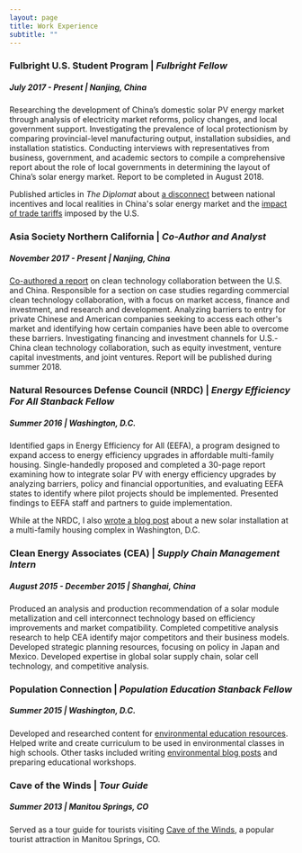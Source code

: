 ```yaml
---
layout: page
title: Work Experience
subtitle: ""
---
```



### Fulbright U.S. Student Program | *Fulbright Fellow*
##### July 2017 - Present | Nanjing, China
Researching the development of China’s domestic solar PV energy market through analysis of electricity market reforms, policy changes, and local government support. Investigating the prevalence of local protectionism by comparing provincial-level manufacturing output, installation subsidies, and installation statistics. Conducting interviews with representatives from business, government, and academic sectors to compile a comprehensive report about the role of local governments in determining the layout of China’s solar energy market. Report to be completed in August 2018.

Published articles in *The Diplomat* about [a disconnect](https://thediplomat.com/2018/06/how-china-can-make-the-most-of-its-solar-energy-boom/) between national incentives and local realities in China's solar energy market and the [impact of trade tariffs](https://thediplomat.com/2018/02/chinas-solar-power-dominance-and-trumps-trade-tariffs/) imposed by the U.S.

### Asia Society Northern California | *Co-Author and Analyst*
##### November 2017 - Present | Nanjing, China
[Co-authored a report](https://asiasociety.org/northern-california/coordinated-strategies-asia-society-special-report) on clean technology collaboration between the U.S. and China. Responsible for a section on case studies regarding commercial clean technology collaboration, with a focus on market access, finance and investment, and research and development. Analyzing barriers to entry for private Chinese and American companies seeking to access each other's market and identifying how certain companies have been able to overcome these barriers. Investigating financing and investment channels for U.S.-China clean technology collaboration, such as equity investment, venture capital investments, and joint ventures. Report will be published during summer 2018.

### Natural Resources Defense Council (NRDC) | *Energy Efficiency For All Stanback Fellow* 
##### Summer 2016 | Washington, D.C.
Identified gaps in Energy Efficiency for All (EEFA), a program designed to expand access to energy efficiency upgrades in affordable multi-family housing. Single-handedly proposed and completed a 30-page report examining how to integrate solar PV with energy efficiency upgrades by analyzing barriers, policy and financial opportunities, and evaluating EEFA states to identify where pilot projects should be implemented. Presented findings to EEFA staff and partners to guide implementation.

While at the NRDC, I also [wrote a blog post](https://www.nrdc.org/experts/deron-lovaas/channel-square-where-sustainability-meets-affordability) about a new solar installation at a multi-family housing complex in Washington, D.C.

### Clean Energy Associates (CEA) | *Supply Chain Management Intern*
##### August 2015  - December 2015 | Shanghai, China
Produced an analysis and production recommendation of a solar module metallization and cell interconnect technology based on efficiency improvements and market compatibility. Completed competitive analysis research to help CEA identify major competitors and their business models. Developed strategic planning resources, focusing on policy in Japan and Mexico. Developed expertise in global solar supply chain, solar cell technology, and competitive analysis.

### Population Connection | *Population Education Stanback Fellow*
##### Summer 2015 | Washington, D.C.
Developed and researched content for [environmental education resources](http://worldpopulationhistory.org/). Helped write and create curriculum to be used in environmental classes in high schools. Other tasks included writing [environmental blog posts](https://populationeducation.org/book-review-lester-browns-the-great-transition/) and preparing educational workshops.

### Cave of the Winds | *Tour Guide*
##### Summer 2013 | Manitou Springs, CO
Served as a tour guide for tourists visiting [Cave of the Winds](https://caveofthewinds.com/), a popular tourist attraction in Manitou Springs, CO.
